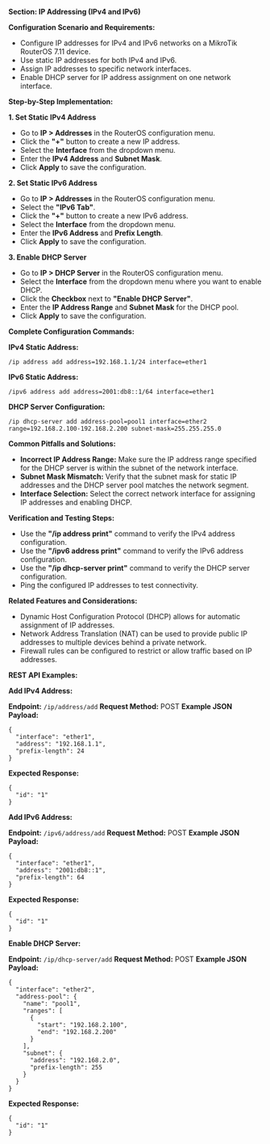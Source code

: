 **Section: IP Addressing (IPv4 and IPv6)**

**Configuration Scenario and Requirements:**

- Configure IP addresses for IPv4 and IPv6 networks on a MikroTik RouterOS 7.11 device.
- Use static IP addresses for both IPv4 and IPv6.
- Assign IP addresses to specific network interfaces.
- Enable DHCP server for IP address assignment on one network interface.

**Step-by-Step Implementation:**

**1. Set Static IPv4 Address**

- Go to **IP > Addresses** in the RouterOS configuration menu.
- Click the **"+"** button to create a new IP address.
- Select the **Interface** from the dropdown menu.
- Enter the **IPv4 Address** and **Subnet Mask**.
- Click **Apply** to save the configuration.

**2. Set Static IPv6 Address**

- Go to **IP > Addresses** in the RouterOS configuration menu.
- Select the **"IPv6 Tab"**.
- Click the **"+"** button to create a new IPv6 address.
- Select the **Interface** from the dropdown menu.
- Enter the **IPv6 Address** and **Prefix Length**.
- Click **Apply** to save the configuration.

**3. Enable DHCP Server**

- Go to **IP > DHCP Server** in the RouterOS configuration menu.
- Select the **Interface** from the dropdown menu where you want to enable DHCP.
- Click the **Checkbox** next to **"Enable DHCP Server"**.
- Enter the **IP Address Range** and **Subnet Mask** for the DHCP pool.
- Click **Apply** to save the configuration.

**Complete Configuration Commands:**

**IPv4 Static Address:**

```
/ip address add address=192.168.1.1/24 interface=ether1
```

**IPv6 Static Address:**

```
/ipv6 address add address=2001:db8::1/64 interface=ether1
```

**DHCP Server Configuration:**

```
/ip dhcp-server add address-pool=pool1 interface=ether2 range=192.168.2.100-192.168.2.200 subnet-mask=255.255.255.0
```

**Common Pitfalls and Solutions:**

- **Incorrect IP Address Range:** Make sure the IP address range specified for the DHCP server is within the subnet of the network interface.
- **Subnet Mask Mismatch:** Verify that the subnet mask for static IP addresses and the DHCP server pool matches the network segment.
- **Interface Selection:** Select the correct network interface for assigning IP addresses and enabling DHCP.

**Verification and Testing Steps:**

- Use the **"/ip address print"** command to verify the IPv4 address configuration.
- Use the **"/ipv6 address print"** command to verify the IPv6 address configuration.
- Use the **"/ip dhcp-server print"** command to verify the DHCP server configuration.
- Ping the configured IP addresses to test connectivity.

**Related Features and Considerations:**

- Dynamic Host Configuration Protocol (DHCP) allows for automatic assignment of IP addresses.
- Network Address Translation (NAT) can be used to provide public IP addresses to multiple devices behind a private network.
- Firewall rules can be configured to restrict or allow traffic based on IP addresses.

**REST API Examples:**

**Add IPv4 Address:**

**Endpoint:** `/ip/address/add`
**Request Method:** POST
**Example JSON Payload:**

```
{
  "interface": "ether1",
  "address": "192.168.1.1",
  "prefix-length": 24
}
```

**Expected Response:**

```
{
  "id": "1"
}
```

**Add IPv6 Address:**

**Endpoint:** `/ipv6/address/add`
**Request Method:** POST
**Example JSON Payload:**

```
{
  "interface": "ether1",
  "address": "2001:db8::1",
  "prefix-length": 64
}
```

**Expected Response:**

```
{
  "id": "1"
}
```

**Enable DHCP Server:**

**Endpoint:** `/ip/dhcp-server/add`
**Request Method:** POST
**Example JSON Payload:**

```
{
  "interface": "ether2",
  "address-pool": {
    "name": "pool1",
    "ranges": [
      {
        "start": "192.168.2.100",
        "end": "192.168.2.200"
      }
    ],
    "subnet": {
      "address": "192.168.2.0",
      "prefix-length": 255
    }
  }
}
```

**Expected Response:**

```
{
  "id": "1"
}
```